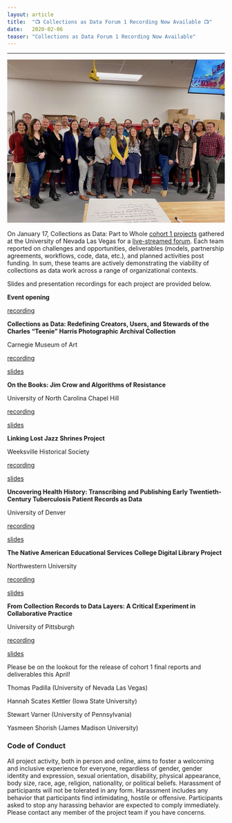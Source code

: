 ```yaml
---
layout: article
title:  "📺 Collections as Data Forum 1 Recording Now Available 📺"
date:   2020-02-06 
teaser: "Collections as Data Forum 1 Recording Now Available"
---
```

---

![](https://github.com/collectionsasdata/part2whole/raw/master/_posts/IMG_0048.jpg "viva las collections as data!")

On January 17, Collections as Data: Part to Whole [cohort 1 projects](https://collectionsasdata.github.io/part2whole/cohort1/) gathered at the University of Nevada Las Vegas for a [live-streamed forum](https://youtu.be/abpmH01IBH0?t=1021). Each team reported on challenges and opportunities, deliverables (models, partnership agreements, workflows, code, data, etc.), and planned activities post funding. In sum, these teams are actively demonstrating the viability of collections as data work across a range of organizational contexts. 

Slides and presentation recordings for each project are provided below.
 
**Event opening** 

[recording](https://youtu.be/abpmH01IBH0?t=1021)
 
**Collections as Data: Redefining Creators, Users, and Stewards of the Charles “Teenie” Harris Photographic Archival Collection** 

Carnegie Museum of Art

[recording](https://youtu.be/abpmH01IBH0?t=1491)

[slides](https://github.com/collectionsasdata/part2whole/blob/master/cmoa_summativeforum.pdf) 
 
**On the Books: Jim Crow and Algorithms of Resistance**

University of North Carolina Chapel Hill

[recording](https://youtu.be/abpmH01IBH0?t=3302)

[slides](https://github.com/collectionsasdata/part2whole/blob/master/Summative_Forum_Jan2020_UNC.pdf)
 
**Linking Lost Jazz Shrines Project** 

Weeksville Historical Society 

[recording](https://youtu.be/abpmH01IBH0?t=5299)  

[slides](http://collectionsasdata.github.io/part2whole/summativeforum_linkinglostjazz.pdf)
 
**Uncovering Health History: Transcribing and Publishing Early Twentieth-Century Tuberculosis
Patient Records as Data** 

University of Denver

[recording](https://youtu.be/abpmH01IBH0?t=8062)

[slides](https://docs.google.com/presentation/d/1wp-_-idXsplHHfx80uv54FPdMm4Jo0Q1PFkOCtqZSHk/edit?usp=sharing)
 
**The Native American Educational Services College Digital Library Project** 

Northwestern University

[recording](https://youtu.be/abpmH01IBH0?t=10237)

[slides](http://collectionsasdata.github.io/part2whole/naes_cad_forum.pdf)
 
**From Collection Records to Data Layers: A Critical Experiment in Collaborative Practice** 

University of Pittsburgh

[recording](https://youtu.be/abpmH01IBH0?t=11885)

[slides](https://docs.google.com/presentation/d/15B6PromGDZbmVlvbNdJRI8zNeYmwW4uOFUfIxlYDdpU/edit?usp=sharing)
 
Please be on the lookout for the release of cohort 1 final reports and deliverables this April! 

Thomas Padilla (University of Nevada Las Vegas)

Hannah Scates Kettler (Iowa State University)

Stewart Varner (University of Pennsylvania)

Yasmeen Shorish (James Madison University)

### Code of Conduct

All project activity, both in person and online, aims to foster a welcoming and inclusive experience for everyone, regardless of gender, gender identity and expression, sexual orientation, disability, physical appearance, body size, race, age, religion, nationality, or political beliefs. Harassment of participants will not be tolerated in any form. Harassment includes any behavior that participants find intimidating, hostile or offensive. Participants asked to stop any harassing behavior are expected to comply immediately. Please contact any member of the project team if you have concerns.
